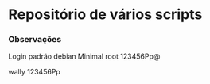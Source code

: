 # Repositório de vários scripts

### Observações

Login padrão debian Minimal
root
123456Pp@

wally
123456Pp